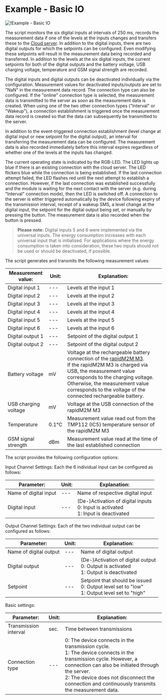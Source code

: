 # Example - Basic IO

![!Example - Basic IO](https://support.microtronics.com/pictures/rapidM2M-IoT-Box_Basic_IO.jpg)

The script monitors the six digital inputs at intervals of 250 ms, records the measurement data if one of the levels at the inputs 
changes and transfers these to the [Cloud server](https://cloud.microtronics.com). In addition to the digital inputs, there are two digital outputs for which the 
setpoints can be configured. Even modifying these setpoints will result in the measurement data being recorded and transferred. In 
addition to the levels at the six digital inputs, the current setpoints for both of the digital outputs and the battery voltage, USB 
charging voltage, temperature and GSM signal strength are recorded. 

The digital inputs and digital outputs can be deactivated 
individually via the configuration. Measurement values for deactivated inputs/outputs are set to "NaN" in the measurement data record. 
The connection type can also be configured. If the "online" connection type is selected, the measurement data is transmitted to the 
server as soon as the measurement data is created. When using one of the two other connection types ("Interval" or "Wakeup"), a 
connection establishment is triggered once the measurement data record is created so that the data can subsequently be transmitted to 
the server. 

In addition to the event-triggered connection establishment (level change at digital input or new setpoint for the digital
 output), an interval for transferring the measurement data can be configured. The measurement data is also recorded immediately before
 this interval expires regardless of whether one of the levels at the inputs has changed. 
 
 The current operating state is indicated by 
the RGB-LED. The LED lights up blue if there is an existing connection with the cloud server. The LED flickers blue while the 
connection is being established. If the last connection attempt failed, the LED flashes red until the next attempt to establish a 
connection. However, if the last connection was established successfully and the module is waiting for the next contact with the server
 (e.g. during "Interval" connection mode), then the LED is switched off. A connection to the server is either triggered automatically 
by the device following expiry of the transmission interval, receipt of a wakeup SMS, a level change at the digital input, the setpoint
 for the digital output being set, or manually by pressing the button. The measurement data is also recorded when the button is pressed. 

> **Please note:** Digital inputs 5 and 6 were implemented via the universal inputs. The energy consumption increases with each universal input that is initialised. 
For applications where the energy consumption is taken into consideration, these two inputs should not be used or should be deactivated, if possible.

The script generates and transmits the following measurement values:

| Measurement value:   | Unit: | Explanation:                                                                                                                                                                                                                                                                 |
|----------------------|-------|------------------------------------------------------------------------------------------------------------------------------------------------------------------------------------------------------------------------------------------------------------------------------|
| Digital input 1      | ---   | Levels at the input 1|
| Digital input 2      | ---   | Levels at the input 2|
| Digital input 3      | ---   | Levels at the input 3|
| Digital input 4      | ---   | Levels at the input 4|
| Digital input 5      | ---   | Levels at the input 5|
| Digital input 6      | ---   | Levels at the input 6|
| Digital output 1     | ---   | Setpoint of the digital output 1|
| Digital output 2     | ---   | Setpoint of the digital output 2|
| Battery voltage      | mV    | Voltage at the rechargeable battery connection of the [rapidM2M M3](https://www.microtronics.com/en/products/rapidM2M_M3.html). </br> If the rapidM2M M3 is charged via USB, the measurement value corresponds to the charging voltage. Otherwise, the measurement value corresponds to the voltage of the connected rechargeable battery. |
| USB charging voltage | mV    | Voltage at the USB connection of the rapidM2M M3                                                                                                                                                                                                                             |
| Temperature          | 0.1°C | Measurement value read out from the TMP112 (IC5) temperature sensor of the rapidM2M M3                                                                                                                                                                                        |
| GSM signal strength  | dBm   | Measurement value read at the time of the last established connection |

The script provides the following configuration options:

Input Channel Settings: 
Each the 6 individual input can be configured as follows:

| Parameter:            | Unit: | Explanation:                                                                                                                                                                                                                                                                      |
|-----------------------|-------|----------------------------------|
| Name of digital input | ---   | Name of respective digital input |
| Digital input			| ---	| (De-)Activation of digital inputs </br> 0: Input is activated </br> 1: Input is deactivated|

Output Channel Settings: 
Each of the two individual output can be configured as follows:

| Parameter:            | Unit: | Explanation:                                                                                                                                                                                                                                                                      |
|-----------------------|-------|----------------------------------|
| Name of digital output| ---   | Name of digital output|
| Digital output 		| ---	| (De-)Activation of digital output </br> 0: Output is activated </br> 1: Output is deactivated|
| Setpoint				| ---	| Setpoint that should be issued </br> 0: Output level set to "low" </br> 1: Output level set to "high"	   |

Basic settings:

| Parameter:            | Unit: | Explanation:                                                                                                                                                                                                                                                                      |
|-----------------------|-------|----------------------------------|
| Transmission interval | sec.  | Time between transmissions                                                                                                                                                                                                                                                        |
| Connection type       | ---   | 0: The device connects in the transmission cycle. </br> 1: The device connects in the transmission cycle. However, a connection can also be initiated through the server. </br> 2: The device does not disconnect the connection and continuously transmits the measurement data.</br> |


